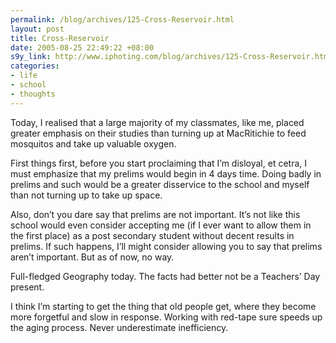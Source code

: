 ```yaml
--- 
permalink: /blog/archives/125-Cross-Reservoir.html
layout: post
title: Cross-Reservoir
date: 2005-08-25 22:49:22 +08:00
s9y_link: http://www.iphoting.com/blog/archives/125-Cross-Reservoir.html
categories: 
- life
- school
- thoughts
---
```

<p class="whiteline"><p>Today, I realised that a large majority of my classmates, like me, placed greater emphasis on their studies than turning up at MacRitichie to feed mosquitos and take up valuable oxygen.</p>
</p><p class="whiteline"><p>First things first, before you start proclaiming that I&#8217;m disloyal, et cetra, I must emphasize that my prelims would begin in 4 days time. Doing badly in prelims and such would be a greater disservice to the school and myself than not turning up to take up space.</p>
</p><p class="whiteline"><p>Also, don&#8217;t you dare say that prelims are not important. It&#8217;s not like this school would even consider accepting me (if I ever want to allow them in the first place) as a post secondary student without decent results in prelims. If such happens, I&#8217;ll might consider allowing you to say that prelims aren&#8217;t important. But as of now, no way.</p>
</p><p class="whiteline"><p>Full-fledged Geography today. The facts had better not be a Teachers&#8217; Day present.</p>
</p><p class="break"><p>I think I&#8217;m starting to get the thing that old people get, where they become more forgetful and slow in response. Working with red-tape sure speeds up the aging process. Never underestimate inefficiency.</p></p>
